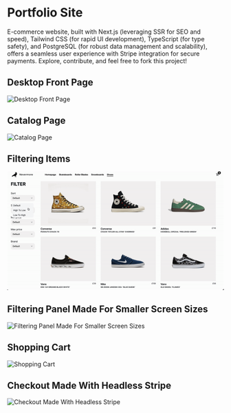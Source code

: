 <h1>Portfolio Site</h1>
 E-commerce website, built with Next.js (leveraging SSR for SEO and speed), Tailwind CSS (for rapid UI development), TypeScript (for type safety), and PostgreSQL (for robust data management and scalability), offers a seamless user experience with Stripe integration for secure payments. Explore, contribute, and feel free to fork this project!

<h2>Desktop Front Page</h2>
<img src="https://i.imgur.com/DBOlF8c.jpeg" alt="Desktop Front Page">

<h2>Catalog Page</h2>
<img src="https://i.imgur.com/gpFSLox.png" alt="Catalog Page">

<h2>Filtering Items</h2>
<img src="public/filter.gif" alt="Filtering Items ">

<h2>Filtering Panel Made For Smaller Screen Sizes</h2>
<img src="https://i.imgur.com/Y1E5qKa.png" alt="Filtering Panel Made For Smaller Screen Sizes">

<h2>Shopping Cart</h2>
<img src="https://i.imgur.com/APG1l7s.png" alt="Shopping Cart">

<h2>Checkout Made With Headless Stripe</h2>
<img src="https://i.imgur.com/oamA0Sg.png" alt="Checkout Made With Headless Stripe">
